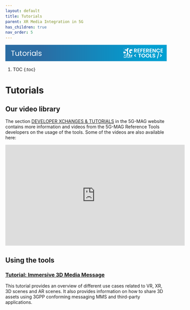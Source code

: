 ```yaml
---
layout: default
title: Tutorials
parent: XR Media Integration in 5G
has_children: true
nav_order: 5
---
```

<img src="../../assets/images/Banner_Tutorials.png" /> 

1. TOC
{:toc}

# Tutorials

## Our video library

The section [DEVELOPER XCHANGES & TUTORIALS](https://www.5g-mag.com/tutorials) in the 5G-MAG website contains more
information and videos from the 5G-MAG Reference Tools developers on the usage of the tools. Some of the videos are also
available here:

<iframe width="560" height="315" src="https://www.youtube.com/embed/videoseries?si=7CWeDSSgjwq_HJrD&amp;list=PLFqKJZ78_IWVk0_h1oeizy9IZ0DmOUXkA" title="YouTube video player" frameborder="0" allow="accelerometer; autoplay; clipboard-write; encrypted-media; gyroscope; picture-in-picture; web-share" referrerpolicy="strict-origin-when-cross-origin" allowfullscreen></iframe>

## Using the tools

### [Tutorial: Immersive 3D Media Message](./tutorials/immersive-3d-media-message.html)

This tutorial provides an overview of different use cases related to VR, XR, 3D scenes and AR scenes. It also
provides information on how to share 3D assets using 3GPP conforming messaging MMS and third-party applications.
